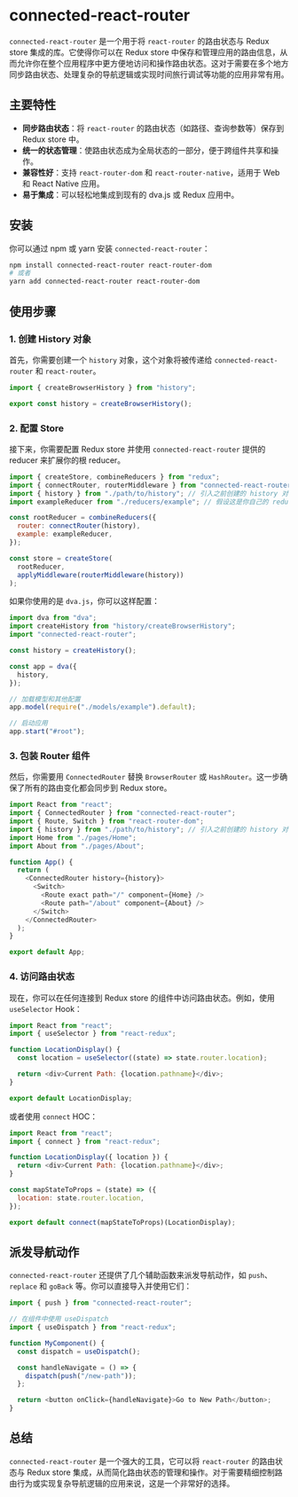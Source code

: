 # connected-react-router

`connected-react-router` 是一个用于将 `react-router` 的路由状态与 Redux store 集成的库。它使得你可以在 Redux store 中保存和管理应用的路由信息，从而允许你在整个应用程序中更方便地访问和操作路由状态。这对于需要在多个地方同步路由状态、处理复杂的导航逻辑或实现时间旅行调试等功能的应用非常有用。

## 主要特性

- **同步路由状态**：将 `react-router` 的路由状态（如路径、查询参数等）保存到 Redux store 中。
- **统一的状态管理**：使路由状态成为全局状态的一部分，便于跨组件共享和操作。
- **兼容性好**：支持 `react-router-dom` 和 `react-router-native`，适用于 Web 和 React Native 应用。
- **易于集成**：可以轻松地集成到现有的 dva.js 或 Redux 应用中。

## 安装

你可以通过 npm 或 yarn 安装 `connected-react-router`：

```bash
npm install connected-react-router react-router-dom
# 或者
yarn add connected-react-router react-router-dom
```

## 使用步骤

### 1. 创建 History 对象

首先，你需要创建一个 `history` 对象，这个对象将被传递给 `connected-react-router` 和 `react-router`。

```javascript
import { createBrowserHistory } from "history";

export const history = createBrowserHistory();
```

### 2. 配置 Store

接下来，你需要配置 Redux store 并使用 `connected-react-router` 提供的 reducer 来扩展你的根 reducer。

```javascript
import { createStore, combineReducers } from "redux";
import { connectRouter, routerMiddleware } from "connected-react-router";
import { history } from "./path/to/history"; // 引入之前创建的 history 对象
import exampleReducer from "./reducers/example"; // 假设这是你自己的 reducer

const rootReducer = combineReducers({
  router: connectRouter(history),
  example: exampleReducer,
});

const store = createStore(
  rootReducer,
  applyMiddleware(routerMiddleware(history))
);
```

如果你使用的是 `dva.js`，你可以这样配置：

```javascript
import dva from "dva";
import createHistory from "history/createBrowserHistory";
import "connected-react-router";

const history = createHistory();

const app = dva({
  history,
});

// 加载模型和其他配置
app.model(require("./models/example").default);

// 启动应用
app.start("#root");
```

### 3. 包装 Router 组件

然后，你需要用 `ConnectedRouter` 替换 `BrowserRouter` 或 `HashRouter`。这一步确保了所有的路由变化都会同步到 Redux store。

```javascript
import React from "react";
import { ConnectedRouter } from "connected-react-router";
import { Route, Switch } from "react-router-dom";
import { history } from "./path/to/history"; // 引入之前创建的 history 对象
import Home from "./pages/Home";
import About from "./pages/About";

function App() {
  return (
    <ConnectedRouter history={history}>
      <Switch>
        <Route exact path="/" component={Home} />
        <Route path="/about" component={About} />
      </Switch>
    </ConnectedRouter>
  );
}

export default App;
```

### 4. 访问路由状态

现在，你可以在任何连接到 Redux store 的组件中访问路由状态。例如，使用 `useSelector` Hook：

```javascript
import React from "react";
import { useSelector } from "react-redux";

function LocationDisplay() {
  const location = useSelector((state) => state.router.location);

  return <div>Current Path: {location.pathname}</div>;
}

export default LocationDisplay;
```

或者使用 `connect` HOC：

```javascript
import React from "react";
import { connect } from "react-redux";

function LocationDisplay({ location }) {
  return <div>Current Path: {location.pathname}</div>;
}

const mapStateToProps = (state) => ({
  location: state.router.location,
});

export default connect(mapStateToProps)(LocationDisplay);
```

## 派发导航动作

`connected-react-router` 还提供了几个辅助函数来派发导航动作，如 `push`、`replace` 和 `goBack` 等。你可以直接导入并使用它们：

```javascript
import { push } from "connected-react-router";

// 在组件中使用 useDispatch
import { useDispatch } from "react-redux";

function MyComponent() {
  const dispatch = useDispatch();

  const handleNavigate = () => {
    dispatch(push("/new-path"));
  };

  return <button onClick={handleNavigate}>Go to New Path</button>;
}
```

## 总结

`connected-react-router` 是一个强大的工具，它可以将 `react-router` 的路由状态与 Redux store 集成，从而简化路由状态的管理和操作。对于需要精细控制路由行为或实现复杂导航逻辑的应用来说，这是一个非常好的选择。
